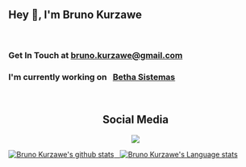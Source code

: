 <h2>Hey 👋, I'm Bruno Kurzawe</h2>

<br />
<h3>Get In Touch at <a href="mailto:bruno.kurzawe@gmail.com">bruno.kurzawe@gmail.com</a></h3>

<h3>I'm currently working on&nbsp;&nbsp;&nbsp;<a href="https://www.betha.com.br/"><b>Betha Sistemas</b></a>&nbsp;&nbsp;&nbsp;</h3>

<br />
<h2 align="center"> Social Media </h2>
<p align="center">
<a href="https://www.linkedin.com/in/bruno-kurzawe-b611a160/" title="LinkedIn Profile"><img src="https://img.shields.io/badge/LinkedIn-0077B5?style=for-the-badge&logo=linkedin&logoColor=white">
</p>

![Bruno Kurzawe's github stats](https://github-readme-stats.vercel.app/api?username=brunokurzawe&show_icons=true&hide_border=true)&nbsp;&nbsp;
![Bruno Kurzawe's Language stats](https://github-readme-stats-eight-theta.vercel.app/api/top-langs/?username=brunokurzawe&layout=compact&langs_count=8&hide_border=true)
